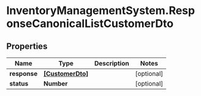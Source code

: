 # InventoryManagementSystem.ResponseCanonicalListCustomerDto

## Properties
Name | Type | Description | Notes
------------ | ------------- | ------------- | -------------
**response** | [**[CustomerDto]**](CustomerDto.md) |  | [optional] 
**status** | **Number** |  | [optional] 


